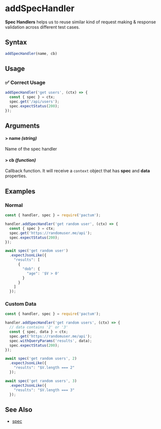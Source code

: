 # addSpecHandler

**Spec Handlers** helps us to reuse similar kind of request making & response validation across different test cases.

## Syntax

```js
addSpecHandler(name, cb)
```

## Usage

### ✅  Correct Usage

```js
addSpecHandler('get users', (ctx) => {
  const { spec } = ctx;
  spec.get('/api/users');
  spec.expectStatus(200);
});
```

## Arguments

#### > name *(string)*

Name of the spec handler

#### > cb *(function)*

Callback function. It will receive a `context` object that has **spec** and **data** properties.

## Examples

### Normal

```js
const { handler, spec } = require('pactum');

handler.addSpecHandler('get random user', (ctx) => {
  const { spec } = ctx;
  spec.get('https://randomuser.me/api');
  spec.expectStatus(200);
});

await spec('get random user')
  .expectJsonLike({
    "results": [
      {
        "dob": {
          "age": '$V > 0'
        }
      }
    ]
  });
```

### Custom Data

```js
const { handler, spec } = require('pactum');

handler.addSpecHandler('get random users', (ctx) => {
  // data contains '2' or '3'
  const { spec, data } = ctx;
  spec.get('https://randomuser.me/api');
  spec.withQueryParams('results', data);
  spec.expectStatus(200);
});

await spec('get random users', 2)
  .expectJsonLike({
    "results": "$V.length === 2"
  });

await spec('get random users', 3)
  .expectJsonLike({
    "results": "$V.length === 3"
  });
```

## See Also

- [spec](/api/requests/spec)